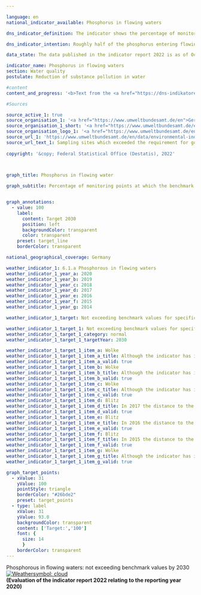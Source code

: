 ```yaml
---

language: en    
national_indicator_available: Phosphorus in flowing waters    

dns_indicator_definition: The indicator shows the percentage of monitoring sites at which the benchmark values for good ecological status are achieved for the relevant water types with regard to phosphorus in flowing waters.    

dns_indicator_intention: Roughly half of the phosphorus entering flowing water in Germany today comes from agriculture, and the other half is from cities (municipal water treatment plants and rainwater run-off).<br>Together with nitrate pollution, it is one of the reasons why a surfeit of nutrients (eutrophication) occurs in rivers, lakes and seas. The consequences of this are algae growth, oxygen depletion and even fish mortality or the growth of toxic blue-green algae. For this reason, adherence at all monitoring sites to the benchmark values indicated in the Ordinance on the Protection of Surface Waters (Oberflächengewässerverordnung) for the relevant water types was defined as a goal for 2030.    

data_state: The data published in the indicator report 2022 is as of Oct 31 2022. The data shown on this platform is updated regularly, so that more current data may be available online than published in the <a href="https://dns-indikatoren.de/en/facts_publications/">indicator report 2022</a>.    

indicator_name: Phosphorus in flowing waters    
section: Water quality    
postulate: Reduction of substance pollution in water    

#content     
content_and_progress: '<b>Text from the <a href="https://dns-indikatoren.de/en/facts_publications/">Indicator Report 2021&nbsp;</a></b><br><br>The pollution of rivers with phosphorus is measured by the Länder as part of their monitoring under the <abbr title="European Union">EU</abbr> Water Framework Directive. The data used for the indicator are taken from the surveillance network, which comprises some 250&nbsp;monitoring sites. In most cases, the monitoring sites were established in the main flows of the large rivers and at the mouths of important tributaries. The data are compiled by the Federal Environment Agency on the basis of information from the German Working Group on Water Issues of the Länder and the Federal Government (<abbr title="German Working Group on Water Issues of the Länder and the Federal Government">LAWA</abbr>).<br><br>Each of the figures used to calculate the indicator value shows whether the annual average reading from a particular monitoring site adhered to or fell below the benchmark value but not the extent to which the threshold was exceeded. The information from the individual monitoring sites is presented in aggregated form. Accordingly, the value of the indicator depends on the number of monitoring sites and how representative their distribution is. Lakes and other bodies of water are not covered by the indicator.<br><br>Since the different bodies of water react with differing levels of sensitivity to nutrients such as phosphorous, the precise benchmark values vary. The vast majority of flowing waters use the benchmark value of 0.1&nbsp;<abbr title="Miligrams per litre">mg/l</abbr> of phosphorous. In organic substrate-dominated rivers, the benchmark value is 0.15&nbsp;<abbr title="Miligrams per litre">mg/l</abbr>, for marshland streams 0.3&nbsp;<abbr title="Miligrams per litre">mg/l</abbr> and for transitional waters influenced by tidal movement 0.045&nbsp;<abbr title="Miligrams per litre">mg/l</abbr>.<br><br>The indicators of phosphorous and nitrate levels (6.1.a and 6.1.b) cover two key aspects of water quality. However, there are other, additional components such as the existence of natural habitats around water bodies and the exposure to pollutants (such as pesticides, metals, medicines), all of which are also relevant to water quality. Phosphorous generally enters a body of water through the input of phosphates.<br><br>In 2018, the annual average of values measured was below the benchmark value at 44% of the monitoring points at rivers. 50% of the monitoring points showed average concentrations of up to twice the benchmark value, while 4% of the monitoring points were in the range of up to four times the benchmark value (not shown in the chart). The remaining 2% showed even higher concentrations.<br><br>When viewed over time, the proportion of monitoring points not exceeding the benchmark value has continuously increased and has doubled since 1990. However, the percentage rate of monitoring points with concentrations of up to twice the benchmark value tripled during the same period. Conversely, the share of monitoring points with even higher values has fallen significantly since the early 1990s. The level of pollution has been reduced significantly thanks in particular to the introduction of phosphate-free detergents and the specification of threshold values for the discharge of treated waste water.<br><br>Considering the average trend of the last five years, the indicator has developed slightly positively. The goal of not exceeding the specified threshold value at all monitoring points was still clearly missed.<br><br>'    

#Sources    

source_active_1: true
source_organisation_1: '<a href="https://www.umweltbundesamt.de/en">German Environment Agency on the basis of data from the German Working Group on Water Issues of the Länder and the Federal Government (LAWA)</a>'
source_organisation_1_short: '<a href="https://www.umweltbundesamt.de/en" target="_blank">German Environment Agency on the basis of data from the German Working Group on Water Issues of the Länder and the Federal Government (LAWA)</a>'
source_organisation_logo_1: '<a href="https://www.umweltbundesamt.de/en" target="_blank"><img src="https://dnsUpgradeEnvironment.github.io/dns-indicators/public/OrgImgEn/uba.png" alt="German Environment Agency on the basis of data from the German Working Group on Water Issues of the Länder and the Federal Government (LAWA)" title=" Click here to visit the homepage of the organizationGerman Environment Agency on the basis of data from the German Working Group on Water Issues of the Länder and the Federal Government (LAWA)" style="height:60px; width:148px; border: transparent"/></a>'
source_url_1: 'https://www.umweltbundesamt.de/en/data/environmental-indicators/indicator-river-eutrophication-phosphorus'
source_url_text_1: Sampling sites which exceeded the requirement for good status for total phosphorus in rivers
    
copyright: '&copy; Federal Statistical Office (Destatis), 2022'    

    

graph_title: Phosphorus in flowing water    

graph_subtitle: Percentage of monitoring points at which the benchmark values for good ecological status for total phosphorous in flowing waters is not exceeded    


graph_annotations:
  - value: 100
    label:
      content: Target 2030
      position: left
      backgroundColor: transparent
      color: transparent
    preset: target_line
    borderColor: transparent        

national_geographical_coverage: Germany    

weather_indicator_1: 6.1.a Phosphorous in flowing waters
weather_indicator_1_year_a: 2020
weather_indicator_1_year_b: 2019
weather_indicator_1_year_c: 2018
weather_indicator_1_year_d: 2017
weather_indicator_1_year_e: 2016
weather_indicator_1_year_f: 2015
weather_indicator_1_year_g: 2014

weather_indicator_1_target: Not exceeding benchmark values for specific types of water bodies at all monitoring points by 2030

weather_indicator_1_target_1: Not exceeding benchmark values for specific types of water bodies at all monitoring points by 2030
weather_indicator_1_target_1_category: normal
weather_indicator_1_target_1_targetYear: 2030

weather_indicator_1_target_1_item_a: Wolke
weather_indicator_1_target_1_item_a_title: Although the indicator has in 2020 been moving in the desired direction toward the target, if the trend had to continued, the target would have been missed in the target year by more than 20% of the difference between the target value and the value at that time.
weather_indicator_1_target_1_item_a_valid: true
weather_indicator_1_target_1_item_b: Wolke
weather_indicator_1_target_1_item_b_title: Although the indicator has in 2019 been moving in the desired direction toward the target, if the trend had to continued, the target would have been missed in the target year by more than 20% of the difference between the target value and the value at that time.
weather_indicator_1_target_1_item_b_valid: true
weather_indicator_1_target_1_item_c: Wolke
weather_indicator_1_target_1_item_c_title: Although the indicator has in 2018 been moving in the desired direction toward the target, if the trend had to continued, the target would have been missed in the target year by more than 20% of the difference between the target value and the value at that time.
weather_indicator_1_target_1_item_c_valid: true
weather_indicator_1_target_1_item_d: Blitz
weather_indicator_1_target_1_item_d_title: In 2017 the distance to the target was constantly high or had increased. Thus, the indicator did not develop in the desired direction.
weather_indicator_1_target_1_item_d_valid: true
weather_indicator_1_target_1_item_e: Blitz
weather_indicator_1_target_1_item_e_title: In 2016 the distance to the target was constantly high or had increased. Thus, the indicator did not develop in the desired direction.
weather_indicator_1_target_1_item_e_valid: true
weather_indicator_1_target_1_item_f: Blitz
weather_indicator_1_target_1_item_f_title: In 2015 the distance to the target was constantly high or had increased. Thus, the indicator did not develop in the desired direction.
weather_indicator_1_target_1_item_f_valid: true
weather_indicator_1_target_1_item_g: Wolke
weather_indicator_1_target_1_item_g_title: Although the indicator has in 2014 been moving in the desired direction toward the target, if the trend had to continued, the target would have been missed in the target year by more than 20% of the difference between the target value and the value at that time.
weather_indicator_1_target_1_item_g_valid: true    

graph_target_points:
  - xValue: 31
    yValue: 100
    pointStyle: triangle
    borderColor: "#26bde2"
    preset: target_points
  - type: label
    xValue: 31
    yValue: 93.0
    backgroundColor: transparent
    content: ['Target:','100']
    font: {
      size: 14
      }
    borderColor: transparent    
---
```



<div>
  <div class="my-header">
    <label class="default">Phosphorous in flowing waters: not exceeding benchmark values by 2030
      <a href="www.dns-indikatoren.de/en/status"><img src="https://g205sdgs.github.io/sdg-indicators/public/Wettersymbole/Wolke.png" title="Although the indicator has in 2020 been moving in the desired direction toward the target, if the trend had to continued, the target would have been missed in the target year by more than 20% of the difference between the target value and the value at that time." alt="Weathersymbol: cloud"/>
      </a>
    </label>
  </div>
</div>
<div class="my-header-note">
  <label class="default"><b>(Evaluation of the indicator report 2022 relating to the reporting year 2020)
  </b></label>
</div>
